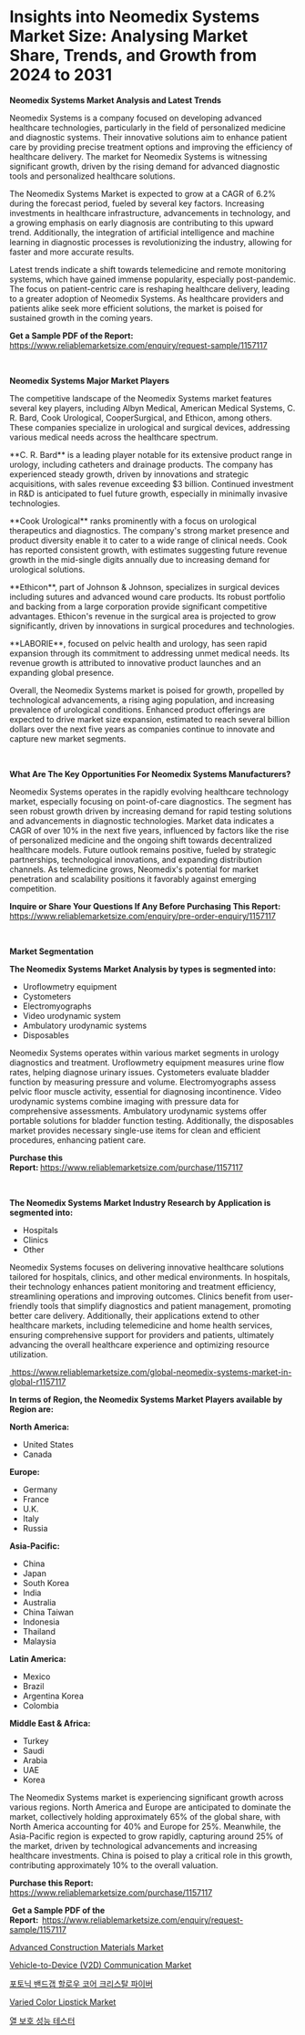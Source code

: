 <p><h1>Insights into Neomedix Systems Market Size: Analysing Market Share, Trends, and Growth from 2024 to 2031</h1></p><p><strong>Neomedix Systems Market Analysis and Latest Trends</strong></p>
<p><p>Neomedix Systems is a company focused on developing advanced healthcare technologies, particularly in the field of personalized medicine and diagnostic systems. Their innovative solutions aim to enhance patient care by providing precise treatment options and improving the efficiency of healthcare delivery. The market for Neomedix Systems is witnessing significant growth, driven by the rising demand for advanced diagnostic tools and personalized healthcare solutions.</p><p>The Neomedix Systems Market is expected to grow at a CAGR of 6.2% during the forecast period, fueled by several key factors. Increasing investments in healthcare infrastructure, advancements in technology, and a growing emphasis on early diagnosis are contributing to this upward trend. Additionally, the integration of artificial intelligence and machine learning in diagnostic processes is revolutionizing the industry, allowing for faster and more accurate results.</p><p>Latest trends indicate a shift towards telemedicine and remote monitoring systems, which have gained immense popularity, especially post-pandemic. The focus on patient-centric care is reshaping healthcare delivery, leading to a greater adoption of Neomedix Systems. As healthcare providers and patients alike seek more efficient solutions, the market is poised for sustained growth in the coming years.</p></p>
<p><strong>Get a Sample PDF of the Report:&nbsp;</strong> <a href="https://www.reliablemarketsize.com/enquiry/request-sample/1157117">https://www.reliablemarketsize.com/enquiry/request-sample/1157117</a></p>
<p>&nbsp;</p>
<p><strong>Neomedix Systems Major Market Players</strong></p>
<p><p>The competitive landscape of the Neomedix Systems market features several key players, including Albyn Medical, American Medical Systems, C. R. Bard, Cook Urological, CooperSurgical, and Ethicon, among others. These companies specialize in urological and surgical devices, addressing various medical needs across the healthcare spectrum.</p><p>**C. R. Bard** is a leading player notable for its extensive product range in urology, including catheters and drainage products. The company has experienced steady growth, driven by innovations and strategic acquisitions, with sales revenue exceeding $3 billion. Continued investment in R&D is anticipated to fuel future growth, especially in minimally invasive technologies.</p><p>**Cook Urological** ranks prominently with a focus on urological therapeutics and diagnostics. The company's strong market presence and product diversity enable it to cater to a wide range of clinical needs. Cook has reported consistent growth, with estimates suggesting future revenue growth in the mid-single digits annually due to increasing demand for urological solutions.</p><p>**Ethicon**, part of Johnson & Johnson, specializes in surgical devices including sutures and advanced wound care products. Its robust portfolio and backing from a large corporation provide significant competitive advantages. Ethicon's revenue in the surgical area is projected to grow significantly, driven by innovations in surgical procedures and technologies.</p><p>**LABORIE**, focused on pelvic health and urology, has seen rapid expansion through its commitment to addressing unmet medical needs. Its revenue growth is attributed to innovative product launches and an expanding global presence.</p><p>Overall, the Neomedix Systems market is poised for growth, propelled by technological advancements, a rising aging population, and increasing prevalence of urological conditions. Enhanced product offerings are expected to drive market size expansion, estimated to reach several billion dollars over the next five years as companies continue to innovate and capture new market segments.</p></p>
<p>&nbsp;</p>
<p><strong>What Are The Key Opportunities For Neomedix Systems Manufacturers?</strong></p>
<p><p>Neomedix Systems operates in the rapidly evolving healthcare technology market, especially focusing on point-of-care diagnostics. The segment has seen robust growth driven by increasing demand for rapid testing solutions and advancements in diagnostic technologies. Market data indicates a CAGR of over 10% in the next five years, influenced by factors like the rise of personalized medicine and the ongoing shift towards decentralized healthcare models. Future outlook remains positive, fueled by strategic partnerships, technological innovations, and expanding distribution channels. As telemedicine grows, Neomedix's potential for market penetration and scalability positions it favorably against emerging competition.</p></p>
<p><strong>Inquire or Share Your Questions If Any Before Purchasing This Report:</strong> <a href="https://www.reliablemarketsize.com/enquiry/pre-order-enquiry/1157117">https://www.reliablemarketsize.com/enquiry/pre-order-enquiry/1157117</a></p>
<p>&nbsp;</p>
<p><strong>Market Segmentation</strong></p>
<p><strong>The Neomedix Systems Market Analysis by types is segmented into:</strong></p>
<p><ul><li>Uroflowmetry equipment</li><li>Cystometers</li><li>Electromyographs</li><li>Video urodynamic system</li><li>Ambulatory urodynamic systems</li><li>Disposables</li></ul></p>
<p><p>Neomedix Systems operates within various market segments in urology diagnostics and treatment. Uroflowmetry equipment measures urine flow rates, helping diagnose urinary issues. Cystometers evaluate bladder function by measuring pressure and volume. Electromyographs assess pelvic floor muscle activity, essential for diagnosing incontinence. Video urodynamic systems combine imaging with pressure data for comprehensive assessments. Ambulatory urodynamic systems offer portable solutions for bladder function testing. Additionally, the disposables market provides necessary single-use items for clean and efficient procedures, enhancing patient care.</p></p>
<p><strong>Purchase this Report:&nbsp;</strong><a href="https://www.reliablemarketsize.com/purchase/1157117">https://www.reliablemarketsize.com/purchase/1157117</a></p>
<p>&nbsp;</p>
<p><strong>The Neomedix Systems Market Industry Research by Application is segmented into:</strong></p>
<p><ul><li>Hospitals</li><li>Clinics</li><li>Other</li></ul></p>
<p><p>Neomedix Systems focuses on delivering innovative healthcare solutions tailored for hospitals, clinics, and other medical environments. In hospitals, their technology enhances patient monitoring and treatment efficiency, streamlining operations and improving outcomes. Clinics benefit from user-friendly tools that simplify diagnostics and patient management, promoting better care delivery. Additionally, their applications extend to other healthcare markets, including telemedicine and home health services, ensuring comprehensive support for providers and patients, ultimately advancing the overall healthcare experience and optimizing resource utilization.</p></p>
<p><a href="https://www.reliablemarketsize.com/global-neomedix-systems-market-in-global-r1157117">&nbsp;https://www.reliablemarketsize.com/global-neomedix-systems-market-in-global-r1157117</a></p>
<p><strong>In terms of Region, the Neomedix Systems Market Players available by Region are:</strong></p>
<p>
    <p> <strong> North America: </strong>
        <ul>
            <li>United States</li>
            <li>Canada</li>
        </ul>
        </p> 
    <p> <strong> Europe: </strong>
        <ul>
            <li>Germany</li>
            <li>France</li>
            <li>U.K.</li>
            <li>Italy</li>
            <li>Russia</li>
        </ul>
        </p> 
    <p> <strong> Asia-Pacific: </strong>
        <ul>
            <li>China</li>
            <li>Japan</li>
            <li>South Korea</li>
            <li>India</li>
            <li>Australia</li>
            <li>China Taiwan</li>
            <li>Indonesia</li>
            <li>Thailand</li>
            <li>Malaysia</li>
        </ul>
        </p> 
    <p> <strong> Latin America: </strong>
        <ul>
            <li>Mexico</li>
            <li>Brazil</li>
            <li>Argentina Korea</li>
            <li>Colombia</li>
        </ul>
        </p> 
    <p> <strong> Middle East & Africa: </strong>
        <ul>
            <li>Turkey</li>
            <li>Saudi</li>
            <li>Arabia</li>
            <li>UAE</li>
            <li>Korea</li>
        </ul>
    </p>
    </p>
<p><p>The Neomedix Systems market is experiencing significant growth across various regions. North America and Europe are anticipated to dominate the market, collectively holding approximately 65% of the global share, with North America accounting for 40% and Europe for 25%. Meanwhile, the Asia-Pacific region is expected to grow rapidly, capturing around 25% of the market, driven by technological advancements and increasing healthcare investments. China is poised to play a critical role in this growth, contributing approximately 10% to the overall valuation.</p></p>
<p><strong>Purchase this Report: </strong><a href="https://www.reliablemarketsize.com/purchase/1157117">https://www.reliablemarketsize.com/purchase/1157117</a></p>
<p>&nbsp;<strong>Get a Sample PDF of the Report:&nbsp;&nbsp;</strong><a href="https://www.reliablemarketsize.com/enquiry/request-sample/1157117">https://www.reliablemarketsize.com/enquiry/request-sample/1157117</a></p>
<p><strong></strong></p>
<p><p><a href="https://www.linkedin.com/pulse/global-advanced-construction-materials-industry-analysis-report-js7nc?trackingId=HP4c%2FnDBRcWPDnkShRi5Ow%3D%3D">Advanced Construction Materials Market</a></p><p><a href="https://medium.com/@stellasauer/the-vehicle-to-device-v2d-communication-market-prioritizes-cost-control-and-efficiency-4c178b5a35a8">Vehicle-to-Device (V2D) Communication Market</a></p><p><a href="https://medium.com/@vivienne.stokes/photonic-bandgap-hollow-core-crystal-fiber-market-%EC%9D%98-%EA%B8%80%EB%A1%9C%EB%B2%8C-%EC%8B%9C%EC%9E%A5-%EA%B0%9C%EC%9A%94%EB%8A%94-%EC%A0%84-%EC%84%B8%EA%B3%84-%EB%B0%8F-%EC%A3%BC%EC%9A%94-%EC%8B%9C%EC%9E%A5%EC%9D%98-%EC%82%B0%EC%97%85%EC%97%90-%EC%98%81%ED%96%A5%EC%9D%84-%EB%AF%B8%EC%B9%98%EB%8A%94-%EC%A3%BC%EC%9A%94-%ED%8A%B8%EB%A0%8C%EB%93%9C%EC%97%90-113625cace9e">포토닉 밴드갭 할로우 코어 크리스탈 파이버</a></p><p><a href="https://medium.com/@stellasauer/the-global-varied-color-lipstick-market-is-at-the-forefront-of-innovation-driving-rapid-industry-a0f09d1ea359">Varied Color Lipstick Market</a></p><p><a href="https://medium.com/@vivienne.stokes/thermal-protective-performance-testers-market-%EC%9D%98-%EA%B8%80%EB%A1%9C%EB%B2%8C-%EC%8B%9C%EC%9E%A5-%EA%B0%9C%EC%9A%94%EB%8A%94-%EC%A0%84-%EC%84%B8%EA%B3%84-%EB%B0%8F-%EC%A3%BC%EC%9A%94-%EC%8B%9C%EC%9E%A5%EC%9D%98-%EC%82%B0%EC%97%85%EC%97%90-%EC%98%81%ED%96%A5%EC%9D%84-%EB%AF%B8%EC%B9%98%EB%8A%94-%EC%A3%BC%EC%9A%94-%ED%8A%B8%EB%A0%8C%EB%93%9C%EC%97%90-%EB%8C%80%ED%95%9C-19e02c1f08f9">열 보호 성능 테스터</a></p></p>